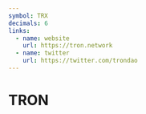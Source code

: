 ```yaml
---
symbol: TRX
decimals: 6
links:
  - name: website
    url: https://tron.network
  - name: twitter
    url: https://twitter.com/trondao
---
```


# TRON
